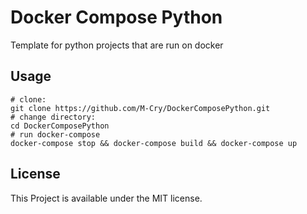 # Docker Compose Python
Template for python projects that are run on docker

## Usage
```
# clone:
git clone https://github.com/M-Cry/DockerComposePython.git
# change directory:
cd DockerComposePython
# run docker-compose
docker-compose stop && docker-compose build && docker-compose up
```

## License
This Project is available under the MIT license.
